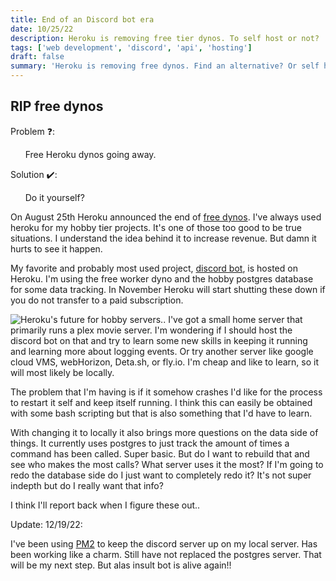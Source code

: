 ```yaml
---
title: End of an Discord bot era
date: 10/25/22
description: Heroku is removing free tier dynos. To self host or not?
tags: ['web development', 'discord', 'api', 'hosting']
draft: false
summary: 'Heroku is removing free dynos. Find an alternative? Or self host... Hmm '
---
```


## RIP free dynos

Problem ❓:

&nbsp;&nbsp;&nbsp;&nbsp;&nbsp;&nbsp;Free Heroku dynos going away.

Solution ✔️:

&nbsp;&nbsp;&nbsp;&nbsp;&nbsp;&nbsp;Do it yourself?

On August 25th Heroku announced the end of [free dynos](https://blog.heroku.com/next-chapter). I've always used heroku for my hobby tier projects. It's one of those too good to be true situations. I understand the idea behind it to increase revenue. But damn it hurts to see it happen.

My favorite and probably most used project, [discord bot](/blog/discordData), is hosted on Heroku. I'm using the free worker dyno and the hobby postgres database for some data tracking. In November Heroku will start shutting these down if you do not transfer to a paid subscription.

![Heroku's future for hobby servers..](http://driving-tests.org/wp-content/uploads/2020/09/shutterstock_1740923465.jpg)
I've got a small home server that primarily runs a plex movie server. I'm wondering if I should host the discord bot on that and try to learn some new skills in keeping it running and learning more about logging events. Or try another server like google cloud VMS, webHorizon, Deta.sh, or fly.io. I'm cheap and like to learn, so it will most likely be locally.

The problem that I'm having is if it somehow crashes I'd like for the process to restart it self and keep itself running. I think this can easily be obtained with some bash scripting but that is also something that I'd have to learn.

With changing it to locally it also brings more questions on the data side of things. It currently uses postgres to just track the amount of times a command has been called. Super basic. But do I want to rebuild that and see who makes the most calls? What server uses it the most? If I'm going to redo the database side do I just want to completely redo it? It's not super indepth but do I really want that info?

I think I'll report back when I figure these out..

Update: 12/19/22:

I've been using [PM2](https://app.pm2.io) to keep the discord server up on my local server. Has been working like a charm. Still have not replaced the postgres server. That will be my next step. But alas insult bot is alive again!!
